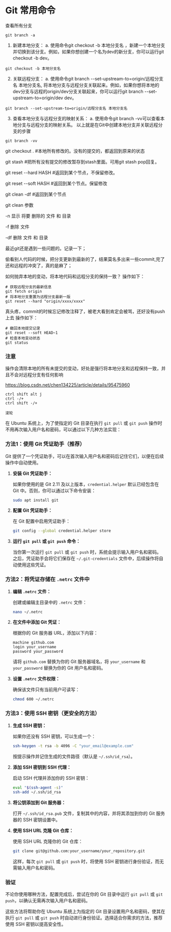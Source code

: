 

# Git 常用命令

查看所有分支

```shell
git branch -a
```



1. 新建本地分支： a. 使用命令git checkout -b 本地分支名 ，新建一个本地分支并切换到该分支。例如，如果你想创建一个名为dev的新分支，你可以运行git checkout -b dev。

```
git checkout -b 本地分支名
```



2. 关联远程分支： a. 使用命令git branch --set-upstream-to=origin/远程分支名 本地分支名, 将本地分支与远程分支关联起来。例如，如果你想将本地的dev分支与远程的origin/dev分支关联起来，你可以运行git branch --set-upstream-to=origin/dev dev。 

```
git branch --set-upstream-to=origin/远程分支名 本地分支名
```



3. 查看本地分支与远程分支的映射关系： a. 使用命令git branch -vv可以查看本地分支与远程分支的映射关系。 以上就是在Git中创建本地分支并关联远程分支的步骤

```
git branch -vv
```



git checkout . #本地所有修改的。没有的提交的，都返回到原来的状态

git stash #把所有没有提交的修改暂存到stash里面。可用git stash pop回复。

git reset --hard HASH #返回到某个节点，不保留修改。

git reset --soft HASH #返回到某个节点。保留修改

 

git clean -df #返回到某个节点

git clean 参数

  -n 显示 将要 删除的 文件 和  目录

  -f 删除 文件

  -df 删除 文件 和 目录

 



最近git还是遇到一些问题的。记录一下；

偷看别人代码的时候，把分支更新到最新的了，结果莫名多出来一些commit,完了还和远程的冲突了，真的是麻了；

如何抛弃本地的变动，将本地代码和远程分支的保持一致？
操作如下：

```shell
# 获取远程分支的最新信息
git fetch origin
# 将本地分支重置为远程分支最新一版
git reset --hard "origin/xxxx/xxxx"
```

真头疼，commit的时候忘记修改注释了，被老大看到肯定会被骂，还好没有push上去
操作如下：

```shell
# 撤回本地提交记录
git reset --soft HEAD~1
# 检查本地变动状态
git status
```

### 注意

操作会清除本地的所有未提交的变动，好处是强行将本地分支和远程保持一致，并且不会对远程分支有任何影响



https://blog.csdn.net/chen134225/article/details/95475960



```
ctrl shift alt j
ctrl -/+
ctrl shift -/+

滚轮
```

在 Ubuntu 系统上，为了使指定的 Git 目录在执行 `git pull` 或 `git push` 操作时不用再次输入用户名和密码，可以通过以下几种方法实现：

### 方法1：使用 Git 凭证助手（推荐）

Git 提供了一个凭证助手，可以在首次输入用户名和密码后记住它们，以便在后续操作中自动使用。

1. **安装 Git 凭证助手：**

   如果你使用的是 Git 2.11 及以上版本，`credential.helper` 默认已经包含在 Git 中。否则，你可以通过以下命令安装：

   ```bash
   sudo apt install git
   ```

2. **配置 Git 凭证助手：**

   在 Git 配置中启用凭证助手：

   ```bash
   git config --global credential.helper store
   ```

3. **运行 `git pull` 或 `git push` 命令：**

   当你第一次运行 `git pull` 或 `git push` 时，系统会提示输入用户名和密码。之后，凭证助手会将它们保存在 `~/.git-credentials` 文件中，后续操作将自动使用这些凭证。

### 方法2：将凭证存储在 `.netrc` 文件中

1. **编辑 `.netrc` 文件：**

   创建或编辑主目录中的 `.netrc` 文件：

   ```bash
   nano ~/.netrc
   ```

2. **在文件中添加 Git 凭证：**

   根据你的 Git 服务器 URL，添加以下内容：

   ```
   machine github.com
   login your_username
   password your_password
   ```

   请将 `github.com` 替换为你的 Git 服务器域名，将 `your_username` 和 `your_password` 替换为你的 Git 用户名和密码。

3. **设置 `.netrc` 文件权限：**

   确保该文件只有当前用户可读写：

   ```bash
   chmod 600 ~/.netrc
   ```

### 方法3：使用 SSH 密钥（更安全的方法）

1. **生成 SSH 密钥：**

   如果你还没有 SSH 密钥，可以生成一个：

   ```bash
   ssh-keygen -t rsa -b 4096 -C "your_email@example.com"
   ```

   按提示操作并记住生成的文件路径（默认是 `~/.ssh/id_rsa`）。

2. **添加 SSH 密钥到 SSH 代理：**

   启动 SSH 代理并添加你的 SSH 密钥：

   ```bash
   eval "$(ssh-agent -s)"
   ssh-add ~/.ssh/id_rsa
   ```

3. **将公钥添加到 Git 服务器：**

   打开 `~/.ssh/id_rsa.pub` 文件，复制其中的内容，并将其添加到你的 Git 服务器的 SSH 密钥设置中。

4. **使用 SSH URL 克隆 Git 仓库：**

   使用 SSH URL 克隆你的 Git 仓库：

   ```bash
   git clone git@github.com:your_username/your_repository.git
   ```

   这样，每次 `git pull` 或 `git push` 时，将使用 SSH 密钥进行身份验证，而无需输入用户名和密码。

### 验证

不论你使用哪种方法，配置完成后，尝试在你的 Git 目录中运行 `git pull` 或 `git push`，以确认无需再次输入用户名和密码。

这些方法将帮助你在 Ubuntu 系统上为指定的 Git 目录设置用户名和密码，使其在执行 `git pull` 或 `git push` 时自动进行身份验证。选择适合你需求的方法，推荐使用 SSH 密钥以提高安全性。
